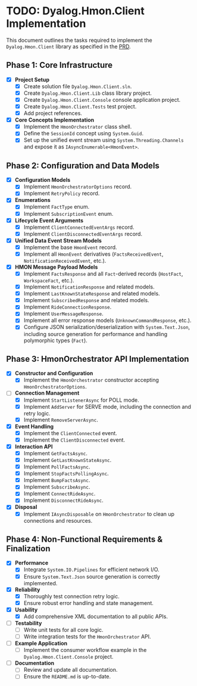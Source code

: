 # TODO: Dyalog.Hmon.Client Implementation

This document outlines the tasks required to implement the `Dyalog.Hmon.Client` library as specified in the [PRD](docs/hmonclient-prd.md).

## Phase 1: Core Infrastructure

- [x] **Project Setup**
    - [x] Create solution file `Dyalog.Hmon.Client.sln`.
    - [x] Create `Dyalog.Hmon.Client.Lib` class library project.
    - [x] Create `Dyalog.Hmon.Client.Console` console application project.
    - [x] Create `Dyalog.Hmon.Client.Tests` test project.
    - [x] Add project references.
- [x] **Core Concepts Implementation**
    - [x] Implement the `HmonOrchestrator` class shell.
    - [x] Define the `SessionId` concept using `System.Guid`.
    - [x] Set up the unified event stream using `System.Threading.Channels` and expose it as `IAsyncEnumerable<HmonEvent>`.

## Phase 2: Configuration and Data Models

- [x] **Configuration Models**
    - [x] Implement `HmonOrchestratorOptions` record.
    - [x] Implement `RetryPolicy` record.
- [x] **Enumerations**
    - [x] Implement `FactType` enum.
    - [x] Implement `SubscriptionEvent` enum.
- [x] **Lifecycle Event Arguments**
    - [x] Implement `ClientConnectedEventArgs` record.
    - [x] Implement `ClientDisconnectedEventArgs` record.
- [x] **Unified Data Event Stream Models**
    - [x] Implement the base `HmonEvent` record.
    - [x] Implement all `HmonEvent` derivatives (`FactsReceivedEvent`, `NotificationReceivedEvent`, etc.).
- [x] **HMON Message Payload Models**
    - [x] Implement `FactsResponse` and all `Fact`-derived records (`HostFact`, `WorkspaceFact`, etc.).
    - [x] Implement `NotificationResponse` and related models.
    - [x] Implement `LastKnownStateResponse` and related models.
    - [x] Implement `SubscribedResponse` and related models.
    - [x] Implement `RideConnectionResponse`.
    - [x] Implement `UserMessageResponse`.
    - [x] Implement all error response models (`UnknownCommandResponse`, etc.).
    - [x] Configure JSON serialization/deserialization with `System.Text.Json`, including source generation for performance and handling polymorphic types (`Fact`).

## Phase 3: HmonOrchestrator API Implementation

- [x] **Constructor and Configuration**
    - [x] Implement the `HmonOrchestrator` constructor accepting `HmonOrchestratorOptions`.
- [ ] **Connection Management**
    - [x] Implement `StartListenerAsync` for POLL mode.
    - [x] Implement `AddServer` for SERVE mode, including the connection and retry logic.
    - [x] Implement `RemoveServerAsync`.
- [x] **Event Handling**
    - [x] Implement the `ClientConnected` event.
    - [x] Implement the `ClientDisconnected` event.
- [x] **Interaction API**
    - [x] Implement `GetFactsAsync`.
    - [x] Implement `GetLastKnownStateAsync`.
    - [x] Implement `PollFactsAsync`.
    - [x] Implement `StopFactsPollingAsync`.
    - [x] Implement `BumpFactsAsync`.
    - [x] Implement `SubscribeAsync`.
    - [x] Implement `ConnectRideAsync`.
    - [x] Implement `DisconnectRideAsync`.
- [x] **Disposal**
    - [x] Implement `IAsyncDisposable` on `HmonOrchestrator` to clean up connections and resources.

## Phase 4: Non-Functional Requirements & Finalization

- [x] **Performance**
    - [x] Integrate `System.IO.Pipelines` for efficient network I/O.
    - [x] Ensure `System.Text.Json` source generation is correctly implemented.
- [x] **Reliability**
    - [x] Thoroughly test connection retry logic.
    - [x] Ensure robust error handling and state management.
- [x] **Usability**
    - [x] Add comprehensive XML documentation to all public APIs.
- [ ] **Testability**
    - [ ] Write unit tests for all core logic.
    - [ ] Write integration tests for the `HmonOrchestrator` API.
- [ ] **Example Application**
    - [ ] Implement the consumer workflow example in the `Dyalog.Hmon.Client.Console` project.
- [ ] **Documentation**
    - [ ] Review and update all documentation.
    - [ ] Ensure the `README.md` is up-to-date.

